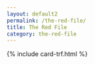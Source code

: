 ```yaml
---
layout: default2
permalink: /the-red-file/
title: The Red File
category: the-red-file
---
```


<div class="{{ page.title }}">

  <!-- <header class="trf" style="margin-bottom: 2rem;background-color: darkred;color:#fffff2;text-align:center;padding:0.5rem;">
    <h2>THE RED FILE: read anywhere!</h2>
  </header> -->

  {% include card-trf.html %}

</div>
